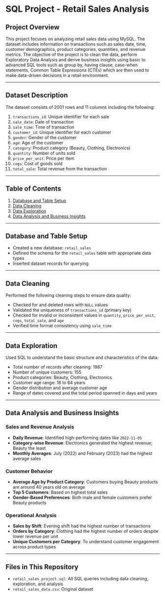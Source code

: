 # SQL Project - Retail Sales Analysis

## Project Overview

This project focuses on analyzing retail sales data using MySQL. The dataset includes information on transactions such as sales date, time, customer demographics, product categories, quantities, and revenue metrics. The objective of the project is to clean the data, perform Exploratory Data Analysis and derive business insights using basic to advanced SQL tools such as group by, having clause, case-when statements, Common Table Expressions (CTEs) which are then used to make data-driven decisions in a retail environment.

---

## Dataset Description

The dataset consists of 2001 rows and 11 columns including the following:

1. `transactions_id`: Unique identifier for each sale
2. `sale_date`: Date of transaction
3. `sale_time`: Time of transaction
4. `customer_id`: Unique identifier for each customer
5. `gender`: Gender of the customer
6. `age`: Age of the customer
7. `category`: Product category (Beauty, Clothing, Electronics)
8. `quantity`: Number of units sold
9. `price_per_unit`: Price per item
10. `cogs`: Cost of goods sold
11. `total_sale`: Total revenue from the transaction

---

## Table of Contents

1. [Database and Table Setup](#database-and-table-setup)
2. [Data Cleaning](#data-cleaning)
3. [Data Exploration](#data-exploration)
4. [Data Analysis and Business Insights](#data-analysis-and-business-insights)

---

## Database and Table Setup

- Created a new database: `retail_sales`
- Defined the schema for the `retail_sales` table with appropriate data types
- Inserted dataset records for querying

---

## Data Cleaning

Performed the following cleaning steps to ensure data quality:

- Checked for and deleted rows with `NULL` values
- Validated the uniqueness of `transactions_id` (primary key)
- Checked for invalid or inconsistent values in `quantity`, `price_per_unit`, `cogs`, `total_sale`, and `age`
- Verified time format consistency using `sale_time`

---

## Data Exploration

Used SQL to understand the basic structure and characteristics of the data:

- Total number of records after cleaning: 1987
- Number of unique customers: 155
- Product categories: Beauty, Clothing, Electronics
- Customer age range: 18 to 64 years
- Gender distribution and average customer age
- Range of dates covered and the total period spanned in days and years

---

## Data Analysis and Business Insights

### Sales and Revenue Analysis

- **Daily Revenue**: Identified high-performing dates like `2022-11-05`
- **Category-wise Revenue**: Electronics generated the highest revenue; Beauty the least
- **Monthly Averages**: July (2022) and February (2023) had the highest average sales

### Customer Behavior

- **Average Age by Product Category**: Customers buying Beauty products are around 40 years old on average
- **Top 5 Customers**: Based on highest total sales
- **Gender-Based Preferences**: Both male and female customers prefer Beauty products

### Operational Analysis

- **Sales by Shift**: Evening shift had the highest number of transactions
- **Orders by Category**: Clothing had the highest number of orders despite lower revenue per unit
- **Unique Customers per Category**: To understand customer engagement across product types

---

## Files in This Repository

- `retail_sales_project.sql`: All SQL queries including data cleaning, exploration, and analysis
- `retail_sales_data.csv`: Original dataset

